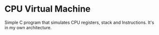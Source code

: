# CPU Virtual Machine 
Simple C program that simulates CPU registers, stack and Instructions. It's in my own architecture.
